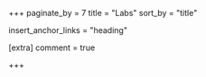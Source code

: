 +++
paginate_by = 7
title = "Labs"
sort_by = "title"

insert_anchor_links = "heading"

[extra]
comment = true

+++